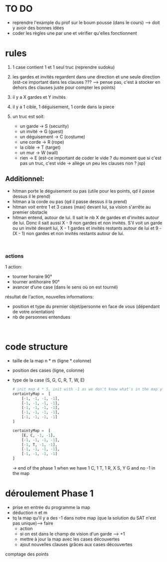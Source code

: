 # TO DO 
- reprendre l'example du prof sur le boum pousse (dans le cours) --> doit y avoir des bonnes idées
- coder les règles une par une et vérifier qu'elles fonctionnent




# rules 

1. 1 case contient 1 et 1 seul truc (reprendre sudoku)

2. les gardes et invités regardent dans une direction et une seule direction (est-ce important dans les clauses ??? --> pense pas, c'est à stocker en dehors des clauses juste pour compter les points)

3. il y a X gardes et Y invités

4. il y a 1 cible, 1 déguisement, 1 corde dans la piece 

5. un truc est soit: 
    - un garde -> S (security)
    - un invité -> G (guest)
    - un déguisement -> C (costume)
    - une corde -> R (rope)
    - la cible -> T (target)
    - un mur -> W (wall)
    - rien -> E (est-ce important de coder le vide ? du moment que si c'est pas un truc, c'est vide -> allège un peu les clauses non ? jsp)


## Additionnel: 
- hitman porte le déguisement ou pas (utile pour les points, qd il passe dessus il le prend)
- hitman a la corde ou pas (qd il passe dessus il la prend)
- hitman voit entre 1 et 3 cases (max) devant lui, sa vision s'arrête au premier obstacle
- hitman entend, autour de lui. Il sait le nb X de gardes et d'invités autour de lui. Donc il sait aussi X - 9 non gardes et non invités.
S'il voit un garde ou un invité devant lui, X - 1 gardes et invités restants autour de lui et 9 - (X - 1) non gardes et non invités restants autour de lui. 

<br>

### actions 
1 action: 
- tourner horaire 90°
- tourner antihoraire 90°
- avancer d’une case (dans le sens où on est tourné)

résultat de l'action, nouvelles informations: 
- position et type du premier objet/personne en face de vous (dépendant de votre orientation)
- nb de personnes entendues

<br>

# code structure 
- taille de la map n * m (ligne * colonne)
- position des cases (ligne, colonne)
- type de la case (S, G, C, R, T, W, E)

    ```python 
    # init map 4 * 5, init with -1 as we don't know what's in the map yet
    certaintyMap =  [
        [-1, -1, -1, -1],
        [-1, -1, -1, -1],
        [-1, -1, -1, -1],
        [-1, -1, -1, -1],
        [-1, -1, -1, -1]
    ]

    certaintyMap =  [
        [E, C, -1, -1],
        [-1, -1, -1, -1],
        [-1, T, -1, -1],
        [-1, -1, -1, -1],
        [-1, -1, -1, -1]
    ]

    ```

    -> end of the phase 1 when we have 1 C, 1 T, 1 R, X S, Y G and no -1 in the map

# déroulement Phase 1

- prise en entrée du programme la map 
- déduction n et m
- tq la map qu'il y a des -1 dans notre map (que la solution du SAT n'est pas unique)--> faire
    - action 
    - si on est dans le champ de vision d'un garde --> +1
    - mettre à jour la map avec les cases découvertes
    - ajout nouvelles clauses grâces aux cases découvertes 

comptage des points 
